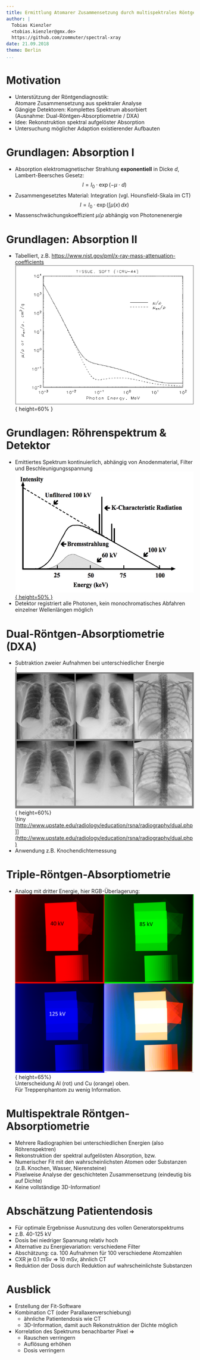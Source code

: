 ```yaml
---
title: Ermittlung Atomarer Zusammensetzung durch multispektrales Röntgen
author: |
  Tobias Kienzler  
  <tobias.kienzler@gmx.de>  
  https://github.com/zommuter/spectral-xray
date: 21.09.2018
theme: Berlin
...
```


# Motivation
- Unterstützung der Röntgendiagnostik:  
Atomare Zusammensetzung aus spektraler Analyse
- Gängige Detektoren: Komplettes Spektrum absorbiert  
(Ausnahme: Dual-Röntgen-Absorptiometrie / DXA)
- Idee: Rekonstruktion spektral aufgelöster Absorption
- Untersuchung möglicher Adaption existierender Aufbauten

# Grundlagen: Absorption I
- Absorption elektromagnetischer Strahlung **exponentiell** in Dicke $d$, Lambert-Beersches Gesetz:  
$$I = I_0\cdot\exp{\left(-\mu\cdot d\right)}$$
- Zusammengesetztes Material: Integration (vgl. Hounsfield-Skala im CT)  
$$I = I_0\cdot\exp{\left(\int \mu(x)\, dx\right)}$$
- Massenschwächungskoeffizient $\mu/\rho$ abhängig von Photonenenergie

# Grundlagen: Absorption II
- Tabelliert, z.B. <https://www.nist.gov/pml/x-ray-mass-attenuation-coefficients>  
![](murho_tissue.png){ height=60% }

# Grundlagen: Röhrenspektrum & Detektor
- Emittiertes Spektrum kontinuierlich, abhängig von Anodenmaterial, Filter und Beschleunigungsspannung  
[![](XrtSpectrum.jpg){ height=50% }](https://commons.wikimedia.org/w/index.php?curid=12711485)
- Detektor registriert alle Photonen, kein monochromatisches Abfahren einzelner Wellenlängen möglich

# Dual-Röntgen-Absorptiometrie (DXA)
- Subtraktion zweier Aufnahmen bei unterschiedlicher Energie  
[![](index_clip_image002_0010.jpg){ height=60%}  
\tiny [http://www.upstate.edu/radiology/education/rsna/radiography/dual.php]](http://www.upstate.edu/radiology/education/rsna/radiography/dual.php)
- Anwendung z.B. Knochendichtemessung

# Triple-Röntgen-Absorptiometrie
- Analog mit dritter Energie, hier RGB-Überlagerung:  
![](triple.png){ height=65%}  
Unterscheidung Al (rot) und Cu (orange) oben.  
Für Treppenphantom zu wenig Information.

# Multispektrale Röntgen-Absorptiometrie
- Mehrere Radiographien bei unterschiedlichen Energien (also Röhrenspektren)
- Rekonstruktion der spektral aufgelösten Absorption, bzw.
- Numerischer Fit mit den wahrscheinlichsten Atomen oder Substanzen (z.B. Knochen, Wasser, Nierensteine)
- Pixelweise Analyse der geschichteten Zusammensetzung (eindeutig bis auf Dichte)
- Keine vollständige 3D-Information!

# Abschätzung Patientendosis
- Für optimale Ergebnisse Ausnutzung des vollen Generatorspektrums
- z.B. 40-125 kV
- Dosis bei niedriger Spannung relativ hoch
- Alternative zu Energievariation: verschiedene Filter
- Abschätzung: ca. 100 Aufnahmen für 100 verschiedene Atomzahlen
- CXR je 0.1 mSv $\Rightarrow$ 10 mSv, ähnlich CT
- Reduktion der Dosis durch Reduktion auf wahrscheinlichste Substanzen

# Ausblick
- Erstellung der Fit-Software
- Kombination CT (oder Parallaxenverschiebung)
    - ähnliche Patientendosis wie CT
    - 3D-Information, damit auch Rekonstruktion der Dichte möglich
- Korrelation des Spektrums benachbarter Pixel $\Rightarrow$
    - Rauschen verringern
    - Auflösung erhöhen
    - Dosis verringern
